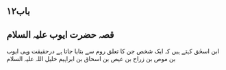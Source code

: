 ## باب۱۲

## قصہ حضرت ایوب علیہ السلام

ابن اسحٰق کہتے ہیں کہ ایک شخص جن کا تعلق روم سے بتایا جاتا ہے درحقیقت وہی ایوب بن موص بن زراح بن عیص  بن اسحاق بن ابراہیم  خلیل اللہ علیہ السلام 